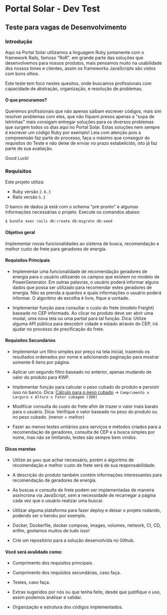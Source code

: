 # Portal Solar - Dev Test

## Teste para vagas de Desenvolvimento



### Introdução

Aqui na Portal Solar utilizamos a linguagem Ruby juntamente com o framework Rails, famoso "RoR",
em grande parte das soluções que desenvolvemos para nossos produtos, mais pensamos muito na usabilidade 
dos nossos times e clientes, assim os frameworks JavaScripts são vistos com bons olhos.

Este teste tem foco nestes quesitos, onde buscamos profissionais com capacidade de abstração, organização,
e resolução de problemas.


#### O que procuramos?

Queremos profissionais que não apenas saibam escrever códigos, mais sim resolver problemas com eles, que não fiquem presos apenas a 
"sopa de letrinhas" mais consigam entregar soluções para os diversos problemas que surgem todos os dias aqui no Portal Solar. 
Estas soluções nem sempre é escrever um código Ruby por exemplo!
Leia com atenção pois a compreensão faz parte do processo, faça o máximo que conseguir do requisitos do Teste e não deixe de enviar no prazo estabelicido, isto já faz parte de sua avaliação.

Good Luck!


### Requisitos 

Este projeto utiliza:

- Ruby versão `2.6.3`
- Rails versão `5.2`

O banco de dados já está com o schema "pré pronto" e algumas informações necessárias o projeto.
Execute os comandos abaixo:

`$ bundle exec rails db:create db:migrate db:seed`


#### Objetivo geral

Implementar novas funcionalidades ao sistema de busca, recomendação e melhor custo de frete para geradores de energia.

#### Requisitos Principais

* Implementar uma funcionalidade de recomendação geradores de energia para o usuário utilizando os campos que existem no modelo de PowerGenerator. Em outras palavras, o usuário poderá informar alguns dados que possa ser utilizado para recomendar estes geradores de energia. Não se prenda a quantos e quais informações o usuário poderá informar. O algoritmo de escolha é livre, fique a vontade.

* Implementar função para consultar o custo do frete (modelo Freight) baseado no CEP informado. Ao clicar no produto deve ser abrir uma modal, uma nova tela ou uma partial para tal função.
Dica: Utilize alguma API pública para descobrir cidade e estado através do CEP, irá ajudar no processo de precificação do frete. 

#### Requisitos Secundários

* Implementar um filtro simples por preço na tela inicial, trazendo os resultados ordenados por nome e adicionando paginação para mostrar somente 6 itens por página.

* Aplicar um segundo filtro baseado no anterior, apenas mudando de valor do produto para KWP.

* Implementar função para calcular o peso cubado do produto e persistir isso no banco.
Dica: [Cálculo para o peso cubado](https://blog.cargobr.com/cubagem-sem-misterio/) -> `Comprimento x Largura x Altura x Fator cubagem (300)`

* Modificar consulta do custo do frete afim de trazer o valor mais barato para o usuário.
Dica: Verifique o valor baseado no peso do produto ou no peso cubado. (menor = melhor)

* Fazer ao menos testes unitários para serviços e métodos criados para a recomendação de geradores, consulta de CEP e a busca simples por nome, mas não se limitando, testes são sempre bem vindos.

#### Dicas marotas 

* Utilize as `gems` que achar necessário, porém o algoritmo de recomendação e melhor custo de frete será de sua responsabilidade.

* A descrição do produto também contém informações interessantes para recomendação de geradores de energia.

* As buscas e consulta de frete podem ser implementadas de maneira assíncrona via JavaScript, sem a necessidade de recarregar a página cada
vez que o usuário realizar uma buscar.

* Utilizar alguma plataforma para fazer deploy e deixar o projeto rodando, podendo ser o heroku por exemplo.

* Docker, Dockerfile, docker compose, images, volumes, network, CI, CD, enfim, gostamos muitos de tudo isso!

* Crie um repositório para a solução desenvolvida no Github.


#### Você será avalidado como:

* Cumprimento dos requisitos principais.

* Cumprimento dos requisitos secundárias, caso faça.

* Testes, caso faça.

* Extras sugeridos por nós ou que tenha feito, desde que justifique o uso, assim podemos análisar e validar.

* Organização e estrutura dos códigos implementados.

